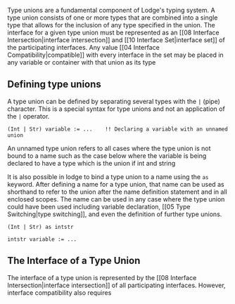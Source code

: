 Type unions are a fundamental component of Lodge's typing system. A type union consists of one or more types that are combined into a single type that allows for the inclusion of any type specified in the union. The interface for a given type union must be represented as an [[08 Interface Intersection|interface intersection]] and  [[10 Interface Set|interface set]] of the participating interfaces. Any value [[04 Interface Compatibility|compatible]] with every interface in the set may be placed in any variable or container with that union as its type 

## Defining type unions


A type union can be defined by separating several types with the `|` (pipe) character. This is a special syntax for type unions and not  an application of the `|` operator.

``` Lodge
(Int | Str) variable := ...    !! Declaring a variable with an unnamed union
```
An unnamed type union refers to all cases where the type union is not bound to a name such as the case below where the variable is being declared to have a type which is the union if int and string


It is also possible in lodge to bind a type union to a name using the `as` keyword. After defining a name for a type union, that name can be used as shorthand to refer to the union after the name definition statement and in all enclosed scopes. The name can be used in any case where the type union could have been used including variable declaration, [[05 Type Switching|type switching]], and even the definition of further type unions.
``` Lodge
(Int | Str) as intstr

intstr variable := ...
```


## The Interface of a Type Union
The interface of a type union is represented by the [[08 Interface Intersection|interface intersection]] of all participating interfaces. However, interface compatibility also requires 
